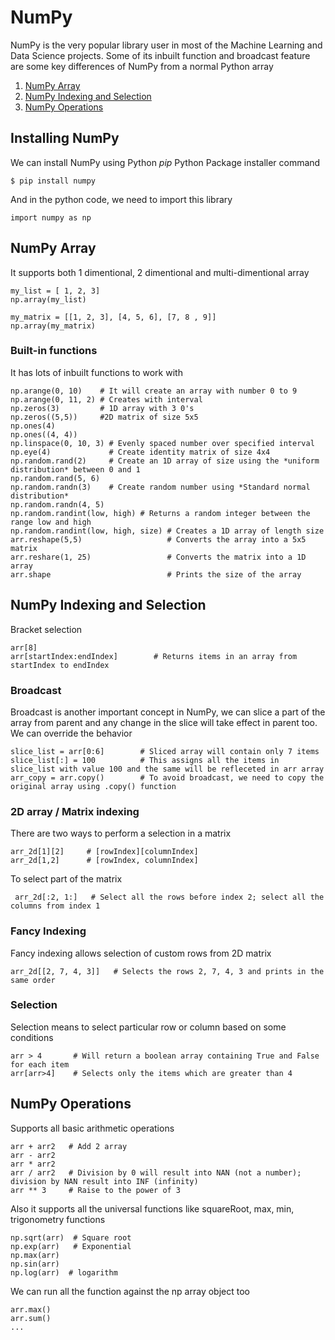 # NumPy
NumPy is the very popular library user in most of the Machine Learning and Data Science projects. Some of its inbuilt function and broadcast feature are some key differences of NumPy from a normal Python array
1. [NumPy Array](#numpyarray)  
2. [NumPy Indexing and Selection](#numpy-indexing-and-selection)
3. [NumPy Operations](#numpy-operations)
## Installing NumPy
We can install NumPy using Python *pip* Python Package installer command
```shell script
$ pip install numpy 
``` 
And in the python code, we need to import this library
```
import numpy as np
```
<a name="numpyarray"></a>
## NumPy Array
It supports both 1 dimentional, 2 dimentional and multi-dimentional array
```
my_list = [ 1, 2, 3]
np.array(my_list)
```
```
my_matrix = [[1, 2, 3], [4, 5, 6], [7, 8 , 9]]
np.array(my_matrix)
```
### Built-in functions
It has lots of inbuilt functions to work with
```
np.arange(0, 10)    # It will create an array with number 0 to 9
np.arange(0, 11, 2) # Creates with interval
np.zeros(3)         # 1D array with 3 0's
np.zeros((5,5))     #2D matrix of size 5x5
np.ones(4)
np.ones((4, 4))
np.linspace(0, 10, 3) # Evenly spaced number over specified interval
np.eye(4)             # Create identity matrix of size 4x4
np.random.rand(2)     # Create an 1D array of size using the *uniform distribution* between 0 and 1
np.random.rand(5, 6)
np.random.randn(3)    # Create random number using *Standard normal distribution*
np.random.randn(4, 5) 
np.random.randint(low, high) # Returns a random integer between the range low and high
np.random.randint(low, high, size) # Creates a 1D array of length size
arr.reshape(5,5)                   # Converts the array into a 5x5 matrix
arr.reshare(1, 25)                 # Converts the matrix into a 1D array
arr.shape                          # Prints the size of the array 
```
<a name="numpy-indexing-and-selection"></a>
## NumPy Indexing and Selection
Bracket selection
```
arr[8]
arr[startIndex:endIndex]        # Returns items in an array from startIndex to endIndex
```
### Broadcast
Broadcast is another important concept in NumPy, we can slice a part of the array from parent and any change in the slice will take effect in parent too. We can override the behavior
```
slice_list = arr[0:6]        # Sliced array will contain only 7 items
slice_list[:] = 100          # This assigns all the items in slice_list with value 100 and the same will be refleceted in arr array
arr_copy = arr.copy()        # To avoid broadcast, we need to copy the original array using .copy() function
```
### 2D array / Matrix indexing
There are two ways to perform a selection in a matrix
```shell script
arr_2d[1][2]     # [rowIndex][columnIndex]
arr_2d[1,2]      # [rowIndex, columnIndex]
``` 
To select part of the matrix
```shell script
 arr_2d[:2, 1:]   # Select all the rows before index 2; select all the columns from index 1
```
### Fancy Indexing
Fancy indexing allows selection of custom rows from 2D matrix
```shell script
arr_2d[[2, 7, 4, 3]]   # Selects the rows 2, 7, 4, 3 and prints in the same order
```
### Selection
Selection means to select particular row or column based on some conditions
```shell script
arr > 4       # Will return a boolean array containing True and False for each item  
arr[arr>4]    # Selects only the items which are greater than 4
```
<a name="numpy-operations"></a>
## NumPy Operations
Supports all basic arithmetic operations
```shell script
arr + arr2   # Add 2 array
arr - arr2   
arr * arr2 
arr / arr2   # Division by 0 will result into NAN (not a number); division by NAN result into INF (infinity)
arr ** 3     # Raise to the power of 3  
```
Also it supports all the universal functions like squareRoot, max, min, trigonometry functions
```shell script
np.sqrt(arr)  # Square root
np.exp(arr)   # Exponential 
np.max(arr)
np.sin(arr)   
np.log(arr)  # logarithm 
```
We can run all the function against the np array object too
```shell script
arr.max()
arr.sum()
...
```

